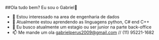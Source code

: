##Ola tudo bem? Eu sou o Gabriel👋

- 👀 Estou interessado na area de engenharia de dados
- 🌱 Atualmente estou aprendendo as linguagens python, C# end C++
- 💞️ Eu busco atualmente um estagio ou ser junior na parte back-office
- 📫 Me mande um ola gabrielperus2009@gmail.com // (11) 95221-1682

<!---
Sozim1/Sozim1 is a ✨ special ✨ repository because its `README.md` (this file) appears on your GitHub profile.
You can click the Preview link to take a look at your changes.
--->
